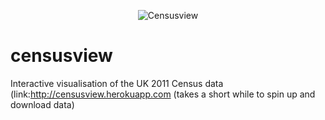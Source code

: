 <p align="center" >
  <img src="https://github.com/samuelleach/censusview/raw/master/banner.png" alt="Censusview" title="Censusview">
</p>

censusview
==========

Interactive visualisation of the UK 2011 Census data (link:http://censusview.herokuapp.com (takes a short while to spin up and download data)
